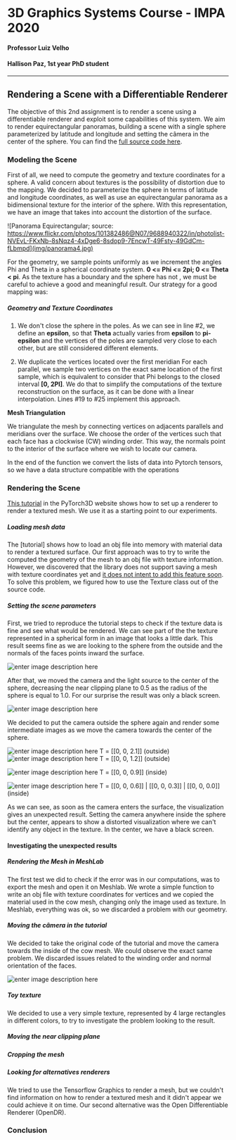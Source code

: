 # 3D Graphics Systems Course - IMPA 2020

#### Professor Luiz Velho
#### Hallison Paz, 1st year PhD student
---------

## Rendering a Scene with a Differentiable Renderer

The objective of this 2nd assignment is to render a scene using a differentiable renderer and exploit some capabilities of this system. We aim to render equirectangular panoramas, building a scene with a single sphere parameterized by latitude and longitude and setting the câmera in the center of the sphere. You can find the [full source code here](https://github.com/hallpaz/3dsystems20/blob/master/Rendering%20Panoramas.ipynb).

### Modeling the Scene

First of all, we need to compute the geometry and texture coordinates for a sphere. A valid concern about textures is the possibility of distortion due to the mapping. We decided to parameterize the sphere in terms of latitude and longitude coordinates, as well as use an equirectangular panorama as a bidimensional texture for the interior of the sphere. With this representation, we have an image that takes into account the distortion of the surface.

![Panorama Equirectangular; source: https://www.flickr.com/photos/101382486@N07/9688940322/in/photolist-NVEvL-FKxNb-8sNqz4-4xDge6-8sdop9-7EncwT-49Fsty-49GdCm-fLbmpd](img/panorama4.jpg)

For the geometry, we sample points uniformly as we increment the angles Phi and Theta in a spherical coordinate system. **0 <= Phi <= 2pi; 0 <= Theta < pi**. As the texture has a boundary and the sphere has not , we must be careful to achieve a good and meaningful result. Our strategy for a good mapping was:

##### Geometry  and Texture Coordinates

1. We don't close the sphere in the poles. 
As we can see in line #2, we define an **epsilon**, so that **Theta** actually varies from **epsilon** to **pi-epsilon** and the vertices of the poles are sampled very close to each other, but are still considered different elements.

2. We duplicate the vertices located over the first meridian
For each parallel, we sample two vertices on the exact same location of the first sample, which is equivalent to consider that Phi belongs to the closed interval **[0, 2PI]**. We do that to simplify the computations of  the texture reconstruction on the surface, as it can be done with a linear interpolation. Lines #19 to #25 implement this approach.

<script src="https://gist.github.com/hallpaz/1c218e01c893c120b61a661731234c30.js"></script>


**Mesh Triangulation**

We triangulate the mesh by connecting vertices on adjacents parallels and meridians over the surface. We choose the order of the vertices such that each face has a clockwise (CW) winding order. This way, the normals point to the interior of the surface where we wish to locate our camera.

<script src="https://gist.github.com/hallpaz/e4ab7e85c37d221cdd9e2381b8d541a5.js"></script>

In the end of the function we convert the lists of data into Pytorch tensors, so we have a data structure compatible with the operations 

### Rendering the Scene

[This tutorial](https://pytorch3d.org/tutorials/render_textured_meshes) in the PyTorch3D website shows how to set up a renderer to render a textured mesh. We use it as a starting point to our experiments.

##### Loading mesh data

The [tutorial] shows how to load an obj file into memory with material data to render a textured surface.  Our first approach was to try to write the computed the geometry of the mesh to an obj file with texture information. However, we discovered that the library does not support saving a mesh with texture coordinates yet and [it does not intent to add this feature soon](https://github.com/facebookresearch/pytorch3d/issues/151). To solve this problem, we figured how to use the Texture class out of the source code.

##### Setting the scene parameters

First, we tried to reproduce the tutorial steps to check if the texture data is fine and see what would be rendered. 
We can see part of the the texture represented in a spherical form in an image that looks a little dark. This result seems fine as we are looking to the sphere from the outside and the normals of the faces points inward the surface. 

![enter image description here](img/render_exterior1.jpg)

After that, we moved the camera and the light source to the center of the sphere, decreasing the near clipping plane to 0.5 as the radius of the sphere is equal to 1.0. For our surprise the result was only a black screen.

![enter image description here](T0.jpg)

We decided to put the camera outside the sphere again and render some intermediate images as we move the camera towards the center of the sphere. 

![enter image description here](T21.jpg)
T = [[0, 0, 2.1]] (outside)
![enter image description here](T12.jpg)
T = [[0, 0, 1.2]] (outside)

![enter image description here](T09.jpg)
T = [[0, 0, 0.9]] (inside)

![enter image description here](inside_mosaic.jpg)
T = [[0, 0, 0.6]] | [[0, 0, 0.3]] | [[0, 0, 0.0]] (inside)

As we can see, as soon as the camera enters the surface, the visualization gives an unexpected result. Setting the camera anywhere inside the sphere but the center, appears to show a distorted visualization where we can't identify any object in the texture. In the center, we have a black screen. 

#### Investigating the unexpected results

##### Rendering the Mesh in MeshLab

The first test we did to check if the error was in our computations, was to export the mesh and open it on Meshlab. We wrote a simple function to write an obj file with texture coordinates for vertices and we copied the material used in the cow mesh, changing only the image used as texture. In Meshlab, everything was ok, so we discarded a problem with our geometry.


##### Moving the câmera in the tutorial

We decided to take the original code of the tutorial and move the camera towards the inside of the cow mesh. We could observe the exact same problem. We discarded issues related to the winding order and normal orientation of the faces.

![enter image description here](img/cow_interior.jpg)

##### Toy texture

We decided to use a very simple texture, represented by 4 large rectangles in different colors, to try to investigate the problem looking to the result. 

##### Moving the near clipping plane

##### Cropping the mesh

##### Looking for alternatives renderers

We tried to use the Tensorflow Graphics to render a mesh, but we couldn't find information on how to render a textured mesh and it didn't appear we could achieve it on time. Our second alternative was the Open Differentiable Renderer (OpenDR).

### Conclusion



<!--stackedit_data:
eyJoaXN0b3J5IjpbLTIwNjkzNjgzNTEsMTg4OTk1NTU2NywtMT
I1ODQwMTQ4OSwtNTc5OTIwNDk3LC04MTU2OTk0OTIsLTExODM0
MjI2MDYsNDU3Njc1MTk3LDE2NDM4NzIwNDAsLTEwMjMxNjM1Mj
UsLTQ2MjM0MjY3LC0xNzkwODcwNjQxLC01Nzc0MzA1MjYsLTM0
MzU4MzU5MiwxMTMxNjUzOTQ1LC05MzM5MTY3Niw3ODgyMjA3Nj
csLTEwNjU0MjY0NTIsMTMzNTUzMDE4NCwtMTc5NjkzODE4OSwx
NzU3NDgwNTM5XX0=
-->